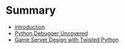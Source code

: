 # Summary

* [introduction](README.md)
* [Python Debugger Uncovered](chapter1.md)
* [Game Server Design with Twisted Python](chapter2.md)

